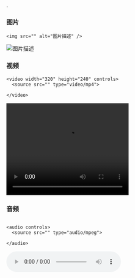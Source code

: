
.
### 图片
```
<img src="" alt="图片描述" />
````

<img src="http://c.zhzhzh.cloudns.ch/d/123%E4%BA%91%E7%9B%98/%E5%9B%BE%E7%89%87/IMG_20240728_151620.jpg?sign=_673A0kI0m2L7oC-d-_Smt6E4bSvTUg9eDm-eKMAgIY=:0" alt="图片描述" />

### 视频
```
<video width="320" height="240" controls>
  <source src="" type="video/mp4">
 
</video>
````



<video width="320" height="240" controls>
  <source src="http://c.zhzhzh.cloudns.ch/d/123%E4%BA%91%E7%9B%98/%E8%A7%86%E9%A2%91/VID_20240507_132024.mp4?sign=_HfxrdQrZtHiytPcG6vEw_vM7W_vxUaJ2m6FJfdWiC4=:0" type="video/mp4">
 
</video>


### 音频

```

<audio controls>
  <source src="" type="audio/mpeg">

</audio>

````


<audio controls>
  <source src="http://c.zhzhzh.cloudns.ch/d/123%E4%BA%91%E7%9B%98/%E8%A7%86%E9%A2%91/%E5%B9%95%E5%90%8E%E7%94%9F%E6%B4%BB%20(%E6%99%AE%E9%80%9A%E4%BA%BA%E7%94%9F)-%E6%B5%B7%E6%B4%8Bbro%26%E9%87%8C%E6%98%82Leo.mp3?sign=WoAHNzmgecGtSkIdGnlJpzSauj2ZWsRzFDDtbK1kdpA=:0" type="audio/mpeg">

</audio>


